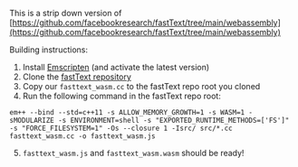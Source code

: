 This is a strip down version of [https://github.com/facebookresearch/fastText/tree/main/webassembly](https://github.com/facebookresearch/fastText/tree/main/webassembly)

Building instructions:

1. Install [Emscripten](https://emscripten.org/) (and activate the latest version)
2. Clone the [fastText repository](https://github.com/facebookresearch/fastText)
3. Copy our `fasttext_wasm.cc` to the fastText repo root you cloned
4. Run the following command in the fastText repo root:

```
em++ --bind --std=c++11 -s ALLOW_MEMORY_GROWTH=1 -s WASM=1 -sMODULARIZE -s ENVIRONMENT=shell -s "EXPORTED_RUNTIME_METHODS=['FS']" -s "FORCE_FILESYSTEM=1" -Os --closure 1 -Isrc/ src/*.cc fasttext_wasm.cc -o fasttext_wasm.js
```

5. `fasttext_wasm.js` and `fasttext_wasm.wasm` should be ready!

